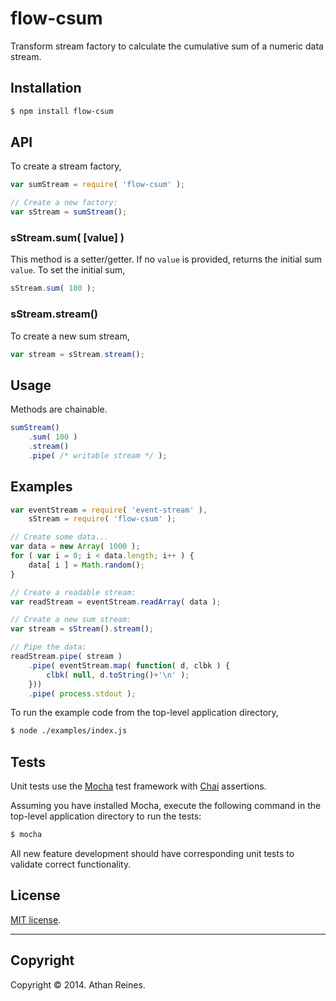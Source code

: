 flow-csum
=========

Transform stream factory to calculate the cumulative sum of a numeric data stream.


## Installation

``` bash
$ npm install flow-csum
```

## API

To create a stream factory,

``` javascript
var sumStream = require( 'flow-csum' );

// Create a new factory:
var sStream = sumStream();
```

### sStream.sum( [value] )

This method is a setter/getter. If no `value` is provided, returns the initial sum `value`. To set the initial sum,

``` javascript
sStream.sum( 100 );
```

### sStream.stream()

To create a new sum stream,

``` javascript
var stream = sStream.stream();
```


## Usage

Methods are chainable.

``` javascript
sumStream()
	.sum( 100 )
	.stream()
	.pipe( /* writable stream */ );
```


## Examples

``` javascript
var eventStream = require( 'event-stream' ),
	sStream = require( 'flow-csum' );

// Create some data...
var data = new Array( 1000 );
for ( var i = 0; i < data.length; i++ ) {
	data[ i ] = Math.random();
}

// Create a readable stream:
var readStream = eventStream.readArray( data );

// Create a new sum stream:
var stream = sStream().stream();

// Pipe the data:
readStream.pipe( stream )
	.pipe( eventStream.map( function( d, clbk ) {
		clbk( null, d.toString()+'\n' );
	}))
	.pipe( process.stdout );
```

To run the example code from the top-level application directory,

``` bash
$ node ./examples/index.js
```


## Tests

Unit tests use the [Mocha](http://visionmedia.github.io/mocha) test framework with [Chai](http://chaijs.com) assertions.

Assuming you have installed Mocha, execute the following command in the top-level application directory to run the tests:

``` bash
$ mocha
```

All new feature development should have corresponding unit tests to validate correct functionality.


## License

[MIT license](http://opensource.org/licenses/MIT). 


---
## Copyright

Copyright &copy; 2014. Athan Reines.

